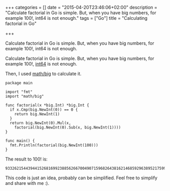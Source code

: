 +++
categories = []
date = "2015-04-20T23:46:06+02:00"
description = "Calculate factorial in Go is simple. But, when you have big numbers, for example 100!, int64 is not enough."
tags = ["Go"]
title = "Calculating factorial in Go"

+++

Calculate factorial in Go is simple. But, when you have big numbers, for
example 100!, int64 is not enough.
<!--more-->

Calculate factorial in Go is simple. But, when you have big numbers, for
example 100!, [int64](http://golang.org/pkg/builtin/#int64) is not enough.

Then, I used [math/big](http://golang.org/pkg/math/big/) to calculate it.

    package main

    import "fmt"
    import "math/big"

    func factorial(x *big.Int) *big.Int {
      if x.Cmp(big.NewInt(0)) == 0 {
        return big.NewInt(1)
      }
      return big.NewInt(0).Mul(x,
        factorial(big.NewInt(0).Sub(x, big.NewInt(1))))
    }

    func main() {
      fmt.Println(factorial(big.NewInt(100)))
    }

The result to 100! is:

    93326215443944152681699238856266700490715968264381621468592963895217599993229915608941463976156518286253697920827223758251185210916864000000000000000000000000

This code is just an idea, probably can be simplified. Feel free to simplify
and share with me :).
